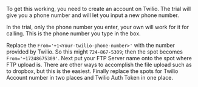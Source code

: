To get this working, you need to create an account on Twilio.  The trial will give you a phone number and will let you input a new phone number.  

In the trial, only the phone number you enter, your own will work for it for calling.  This is the phone number you type in the box. 

Replace the `From='+1<Your-twilio-phone-number>'` with the number provided by Twilio.  So this might `724-867-5309`; then the spot becomes `From='+17248675309'`.  Next put your FTP Server name onto the spot where FTP upload is.  There are other ways to accomplish the file upload such as to dropbox, but this is the easiest.  Finally replace the spots for Twilio Account number in two places and Twilio Auth Token in one place. 


